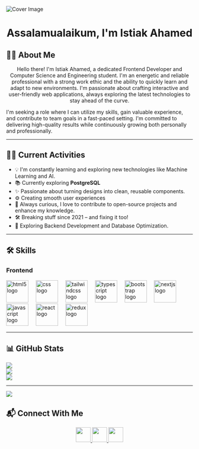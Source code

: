 ![Cover Image](https://i.ibb.co/Y4fsDxCJ/Linked-In-Article-Cover-Image-1.png)

<h1 align="center">Assalamualaikum, I'm Istiak Ahamed</h1>

## 👨‍💻 About Me

<p align="center">
Hello there! I'm Istiak Ahamed, a dedicated Frontend Developer and Computer Science and Engineering student.
I'm an energetic and reliable professional with a strong work ethic and the ability to quickly learn and adapt to new environments. I'm passionate about crafting interactive and user-friendly web applications, always exploring the latest technologies to stay ahead of the curve.

I'm seeking a role where I can utilize my skills, gain valuable experience, and contribute to team goals in a fast-paced setting. I'm committed to delivering high-quality results while continuously growing both personally and professionally.
</p>

---

## 👨‍💻 Current Activities

- 💡 I'm constantly learning and exploring new technologies like Machine Learning and AI. 
- 📚 Currently exploring **PostgreSQL**  
- ✨ Passionate about turning designs into clean, reusable components.  
- ⚙️ Creating smooth user experiences  
- 🚀 Always curious, I love to contribute to open-source projects and enhance my knowledge.  
- 🛠️ Breaking stuff since 2021 – and fixing it too!  
- 🎯 Exploring Backend Development and Database Optimization.

---

## 🛠️ Skills

### Frontend

<div align="left">
  <img src="https://cdn.jsdelivr.net/gh/devicons/devicon/icons/html5/html5-original.svg" height="60" alt="html5 logo"  />
  <img width="12" />
  <img src="https://cdn.jsdelivr.net/gh/devicons/devicon/icons/css3/css3-original.svg" height="60" alt="css logo"  />
  <img width="12" />
  <img src="https://skillicons.dev/icons?i=tailwind" height="60" alt="tailwindcss logo"  />
  <img width="12" />
  <img src="https://cdn.jsdelivr.net/gh/devicons/devicon/icons/typescript/typescript-original.svg" height="60" alt="typescript logo"  />
  <img width="12" />
  <img src="https://cdn.jsdelivr.net/gh/devicons/devicon/icons/bootstrap/bootstrap-original.svg" height="60" alt="bootstrap logo"  />
  <img width="12" />
  <img src="https://skillicons.dev/icons?i=nextjs" height="60" alt="nextjs logo"  />
  <img width="12" />
  <img src="https://skillicons.dev/icons?i=js" height="60" alt="javascript logo"  />
  <img width="12" />
  <img src="https://skillicons.dev/icons?i=react" height="60" alt="react logo"  />
  <img width="12" />
  <img src="https://skillicons.dev/icons?i=redux" height="60" alt="redux logo"  />
</div>

---

## 📊 GitHub Stats
![](https://github-readme-stats.vercel.app/api?username=istiak19&theme=dark&hide_border=false&include_all_commits=false&count_private=false)<br/>
![](https://nirzak-streak-stats.vercel.app/?user=istiak19&theme=dark&hide_border=false)<br/>
![](https://github-readme-stats.vercel.app/api/top-langs/?username=istiak19&theme=dark&hide_border=false&include_all_commits=false&count_private=false&layout=compact)

---
[![](https://visitcount.itsvg.in/api?id=istiak19&icon=0&color=0)](https://visitcount.itsvg.in)

## 📬 Connect With Me

<p align="center">
  <a href="https://www.linkedin.com/in/istiak-ahamed-0619at/" target="_blank">
    <img src="https://raw.githubusercontent.com/maurodesouza/profile-readme-generator/master/src/assets/icons/social/linkedin/default.svg" width="40" />
  </a>
  <a href="https://www.facebook.com/istiak.ahamed.19/" target="_blank">
    <img src="https://raw.githubusercontent.com/maurodesouza/profile-readme-generator/master/src/assets/icons/social/facebook/default.svg" width="40" />
  </a>
  <a href="https://x.com/ISTIAKA13842838" target="_blank">
    <img src="https://raw.githubusercontent.com/maurodesouza/profile-readme-generator/master/src/assets/icons/social/twitter/default.svg" width="40" />
  </a>
</p>
